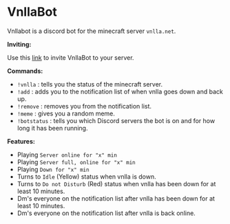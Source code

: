 # VnllaBot
Vnllabot is a discord bot for the minecraft server `vnlla.net`.

__Inviting:__

Use this [link](https://discordapp.com/oauth2/authorize?client_id=582302540784205870&scope=bot&permissions=39936) to invite VnllaBot to your server.

__Commands:__
 - `!vnlla` : tells you the status of the minecraft server.
 - `!add` : adds you to the notification list of when vnlla goes down and back up.
 - `!remove` : removes you from the notification list.
 - `!meme` : gives you a random meme.
 - `!botstatus` : tells you which Discord servers the bot is on and for how long it has been running.
 
 __Features:__
 - Playing `Server online for "x" min`
 - Playing `Server full, online for "x" min`
 - Playing `Down for "x" min`
 - Turns to `Idle` (Yellow) status when vnlla is down.
 - Turns to `Do not Disturb` (Red) status when vnlla has been down for at least 10 minutes.
 - Dm's everyone on the notification list after vnlla has been down for at least 10 minutes.
 - Dm's everyone on the notification list after vnlla is back online.

